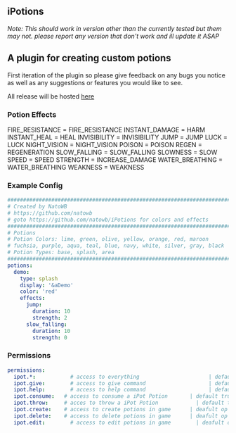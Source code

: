 ## **iPotions**

_Note: This should work in version other than the currently tested but them may not. please report any version that don't work and ill update it ASAP_

## A plugin for creating custom potions

First iteration of the plugin so please give feedback on any bugs you notice as well as any suggestions or features you would like to see.

All release will be hosted [here]('https://github.com/natowb/iPotions')


### Potion Effects
FIRE_RESISTANCE     =   FIRE_RESISTANCE
INSTANT_DAMAGE      =   HARM
INSTANT_HEAL        =   HEAL
INVISIBILITY        =   INVISIBILITY
JUMP                =   JUMP
LUCK                =   LUCK
NIGHT_VISION        =   NIGHT_VISION
POISON              =   POISON
REGEN               =   REGENERATION
SLOW_FALLING        =   SLOW_FALLING
SLOWNESS            =   SLOW
SPEED               =   SPEED
STRENGTH            =   INCREASE_DAMAGE
WATER_BREATHING     =   WATER_BREATHING
WEAKNESS            =   WEAKNESS

### Example Config
```YAML
##########################################################################
# Created by NatoWB
# https://github.com/natowb
# goto https://github.com/natowb/iPotions for colors and effects
##########################################################################
# Potions
# Potion Colors: lime, green, olive, yellow, orange, red, maroon
# fuchsia, purple, aqua, teal, blue, navy, white, silver, gray, black
# Potion Types: base, splash, area
##########################################################################
potions:
  demo:
    type: splash
    display: '&aDemo'
    color: 'red' 
    effects: 
      jump: 
        duration: 10 
        strength: 2 
      slow_falling: 
        duration: 10 
        strength: 0 
```
### Permissions
```YAML
permissions:
  ipot.*: 		    # access to everything 				        | default op
  ipot.give: 	    # access to give command 			        | default op
  ipot.help: 	    # access to help command			        | default op 
  ipot.consume:   # access to consume a iPot Potion 	  | default true
  ipot.throw: 	  # acces to throw a iPot Potion 		    | default true
  ipot.create: 	  # access to create potions in game 	  | deafult op
  ipot.delete: 	  # access to delete potions in game 	  | deafult op
  ipot.edit: 	    # access to edit potions in game 	    | deafult op
  
```
